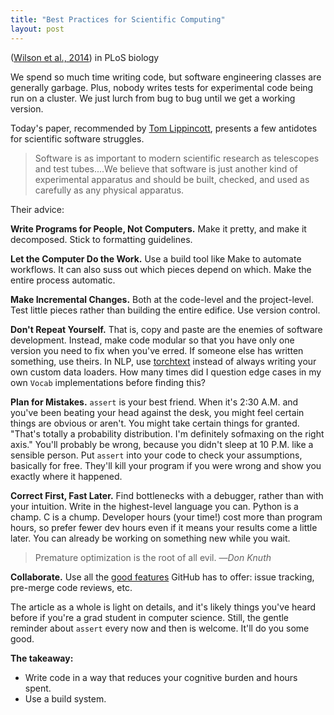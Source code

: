 ```yaml
---
title: "Best Practices for Scientific Computing"
layout: post
---
```


([Wilson et al., 2014](https://journals.plos.org/plosbiology/article?id=10.1371/journal.pbio.1001745)) in PLoS biology

We spend so much time writing code, but software engineering classes are generally garbage. Plus, nobody writes tests for experimental code being run on a cluster. We just lurch from bug to bug until we get a working version.

Today's paper, recommended by [Tom Lippincott](http://www.logical-space.org),  presents a few antidotes for scientific software struggles. 

<!--more-->

> Software is as important to modern scientific research as telescopes and test tubes....We believe that software is just another kind of experimental apparatus and should be built, checked, and used as carefully as any physical apparatus.

Their advice:

**Write Programs for People, Not Computers.** Make it pretty, and make it decomposed. Stick to formatting guidelines.

**Let the Computer Do the Work.** Use a build tool like Make to automate workflows. It can also suss out which pieces depend on which. Make the entire process automatic.

**Make Incremental Changes.**  Both at the code-level and the project-level. Test little pieces rather than building the entire edifice. Use version control.

**Don't Repeat Yourself.** That is, copy and paste are the enemies of software development. Instead, make code modular so that you have only one version you need to fix when you've erred. If someone else has written something, use theirs. In NLP, use [torchtext](https://github.com/pytorch/text) instead of always writing your own custom data loaders. How many times did I question edge cases in my own `Vocab` implementations before finding this?

**Plan for Mistakes.** `assert` is your best friend. When it's 2:30 A.M. and you've been beating your head against the desk, you might feel certain things are obvious or aren't. You might take certain things for granted. "That's totally a probability distribution. I'm definitely sofmaxing on the right axis." You'll probably be wrong, because you didn't sleep at 10 P.M. like a sensible person. Put `assert` into your code to check your assumptions, basically for free. They'll kill your program if you were wrong and show you exactly where it happened.

**Correct First, Fast Later.** Find bottlenecks with a debugger, rather than with your intuition. Write in the highest-level language you can. Python is a champ. C is a chump. Developer hours (your time!) cost more than program hours, so prefer fewer dev hours even if it means your results come a little later. You can already be working on something new while you wait.

> Premature optimization is the root of all evil.
> —*Don Knuth*

**Collaborate.** Use all the [good features](https://github.com/features) GitHub has to offer: issue tracking, pre-merge code reviews, etc.

The article as a whole is light on details, and it's likely things you've heard before if you're a grad student in computer science. Still, the gentle reminder about `assert` every now and then is welcome. It'll do you some good.

**The takeaway:**
- Write code in a way that reduces your cognitive burden and hours spent.
- Use a build system.
